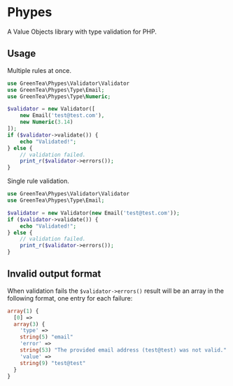 # Phypes
A Value Objects library with type validation for PHP.

## Usage
Multiple rules at once.
```php
use GreenTea\Phypes\Validator\Validator
use GreenTea\Phypes\Type\Email;
use GreenTea\Phypes\Type\Numeric;

$validator = new Validator([
    new Email('test@test.com'),
    new Numeric(3.14)
]);
if ($validator->validate()) {
    echo "Validated!";
} else {
    // validation failed.
    print_r($validator->errors());
}
```

Single rule validation.
```php
use GreenTea\Phypes\Validator\Validator
use GreenTea\Phypes\Type\Email;

$validator = new Validator(new Email('test@test.com'));
if ($validator->validate()) {
    echo "Validated!";
} else {
    // validation failed.
    print_r($validator->errors());
}
```

## Invalid output format
When validation fails the `$validator->errors()` result will be an array in the following format, one entry for each failure:
```php
array(1) {
  [0] =>
  array(3) {
    'type' =>
    string(5) "email"
    'error' =>
    string(53) "The provided email address (test@test) was not valid."
    'value' =>
    string(9) "test@test"
  }
}
```